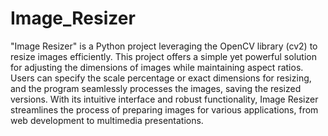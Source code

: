 # Image_Resizer
"Image Resizer" is a Python project leveraging the OpenCV library (cv2) to resize images efficiently. 
This project offers a simple yet powerful solution for adjusting the dimensions of images while maintaining aspect ratios. 
Users can specify the scale percentage or exact dimensions for resizing, and the program seamlessly processes the images, saving the resized versions. 
With its intuitive interface and robust functionality, Image Resizer streamlines the process of preparing images for various applications, from web development to multimedia presentations.
